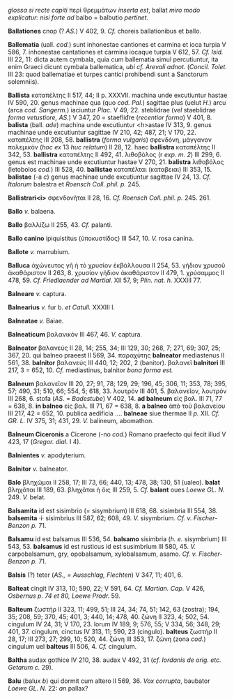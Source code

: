 *glossa si recte capiti* περὶ θρεμμάτων *inserta est*, ballat *miro modo
explicatur: nisi forte ad* balbo = balbutio *pertinet.*

**Ballationes** cnop (? *AS.*) V 402, 9. *Cf.* choreis ballationibus et
ballo.

**Ballematia** (uall. *cod.*) sunt inhonestae cantiones et carmina et
ioca turpia V 586, 7. inhonestae cantationes et carmina iocaque turpia V
612, 57. *Cf. Isid.* III 22, 11: dicta autem cymbala, quia cum
ballematia simul percutiuntur, ita enim Graeci dicunt cymbala
ballematica, *ubi cf. Arevali adnot.* (*Concil. Tolet.* III 23: quod
ballematiae et turpes cantici prohibendi sunt a Sanctorum solemniis).

**Ballista** καταπέλτης II 517, 44; II p. XXXVII. machina unde
excutiuntur hastae IV 590, 20. genus machinae qua (quo *cod. Pal.*)
sagittae plus (uelut *H.*) arcu (arca *cod. Sangerm.*) iaciuntur *Plac.*
V 49, 22. steblidrae (*vel* staeblidrae *forma vetustiore, AS.*) V 347,
20 = staefliđre (*recentior forma*) V 401, 8. **balista** (ball. *ade*)
machina unde excutiuntur \<h\>astae IV 313, 9. genus machinae unde
excutiuntur sagittae IV 210, 42; 487, 21; V 170, 22. καταπέλτης III 208,
58. **ballistra** (*forma vulgaris*) σφενδόνη, μάγγανον πολεμικόν (*hoc*
*ex* 13 *huc relatum*) II 28, 12. haec **ballistra** καταπέλτης II 342,
53. **ballistra** καταπέλτης II 492, 41. λιθοβόλος (r *exp. m. 2*) III
299, 6. genus est machinae unde excutiuntur hastae V 270, 21.
**balistra** λιθοβόλος (letobolos *cod.*) III 528, 40. **ballistae**
καταπέλται (καταβειαι) III 353, 15. **balistae** (-a *c*) genus machinae
unde excutiuntur sagittae IV 24, 13. *Cf. Italorum* balestra et *Roensch
Coll. phil. p.* 245.

**Ballistrari\<i\>** σφενδονῆται II 28, 16. *Cf. Roensch Coll. phil. p.*
245. 261.

**Ballo** *v.* balaena.

**Ballo** βαλλίζω II 255, 43. *Cf.* palanti.

**Ballo canino** ipiquistitus (ὑποκυστίδος) III 547, 10. *V.* rosa
canina.

**Ballote** *v.* marrubium.

**Balluca** ἀχώνευτος γῆ ἡ τὸ χρυσίον ἐκβάλλουσα II 254, 53. γήδιον
χρυσοῦ ἀκαθάριστον II 263, 8. χρυσίον γήδιον ἀκαθάριστον II 479, 1.
χρύσαμμος II 478, 59. *Cf. Friedlaender ad Martial.* XII 57, 9; *Plin.
nat. h.* XXXIII 77.

**Balneare** *v.* captura.

**Balnearius** *v.* fur b. *et Catull.* XXXIII l.

**Balneatae** *v.* Baiae.

**Balneaticum** βαλανικόν III 467, 46. *V.* captura.

**Balneator** βαλανεύς II 28, 14; 255, 34; III 129, 30; 268, 7; 271, 69;
307, 25; 367, 20. qui balneo praeest II 569, 34. παραχύτης **balneator**
mediastenus II 561, 38. **balnitor** βαλανεύς III 440, 12; 202, 2
(banitor). βαλανεῖ **balnitori** III 217, 3 = 652, 10. *Cf.*
mediastinus, balnitor *bona forma est.*

**Balneum** βαλανεῖον III 20, 27; 91, 78; 129, 29; 196, 45; 306, 11;
353, 78; 395, 57; 490, 31; 510, 66; 554, 5; 618, 33. λουτρόν III 401, 5.
βαλανεῖον, λουτρόν III 268, 6. stofa (*AS.* = *Badestube*) V 402, 14.
**ad balneum** εἰς βαλ. III 71, 77 = 638, 8. **in balneo** εἰς βαλ. III
71, 67 = 638, 8. **a balneo** ἀπὸ τοῦ βαλανείου III 217, 42 = 652, 10.
publica aedificia \.... **balneae** siue thermae II *p.* XII. *Cf. GR.
L.* IV 375, 31; 431, 29. *V.* balineum, abomathon.

**Balneum Ciceronis** a Cicerone (-no *cod.*) Romano praefecto qui fecit
illud V 423, 17 (*Gregor. dial.* I 4).

**Balnientes** *v.* apodyterium.

**Balnitor** *v.* balneator.

**Balo** βληχῶμαι II 258, 17; III 73, 66; 440, 13; 478, 38; 130, 51
(ualeo). **balat** βληχᾶται III 189, 63. βληχᾶται ἡ ὄις III 259, 5.
*Cf.* **balant** oues *Loewe GL. N.* 249. *V.* belat.

**Balsamita** id est sisimbrio (= sisymbrium) III 618, 68. sisimbria III
554, 38. **balsemita** ·i· sisimbrius III 587, 62; 608, 49. *V.*
sisymbrium. *Cf. v. Fischer-Benzon p.* 71.

**Balsamu** id est balsamus III 536, 54. **balsamo** sisimbria (*h. e.*
sisymbrium) III 543, 53. **balsamus** id est rusticus id est susimbrium
III 580, 45. *V.* carpobalsamum, gry, opobalsamum, xylobalsamum, asamo.
*Cf. v. Fischer-Benzon p.* 71.

**Balsis** (?) teter (*AS., = Ausschlag, Flechten*) V 347, 11; 401, 6.

**Balteat** cingit IV 313, 10; 590, 22; V 591, 64. *Cf. Martian. Cap.* V
426, *Osbernus p. 74 et 80, Loewe Prodr.* 59.

**Balteum** ζωστήρ II 323, 11; 499, 51; III 24, 34; 74, 51; 142, 63
(zostra); 194, 35; 208, 59; 370, 45; 401, 3; 440, 14; 478, 40. ζώνη II
323, 4; 502, 54. cingulum IV 24, 31; V 170, 23. lorum IV 189, 9; 576,
55; V 334, 56; 348, 29; 401, 37. cingulum, cinctus IV 313, 11; 590, 23
(cingulo). **balteus** ζωστήρ II 28, 17; III 273, 27; 299, 10; 520, 44.
ζώνη III 353, 17. ζώνη (zona *cod.*) cingulum uel **balteus** III 506,
4. *Cf.* cingulum.

**Baltha** audax gothice IV 210, 38. audax V 492, 31 (*cf. Iordanis de
orig. etc. Getarum c.* 29).

**Balu** (balux *b*) qui dormit cum altero II 569, 36. *Vox corrupta*,
baubator *Loewe GL. N.* 22: *an* pallax?
